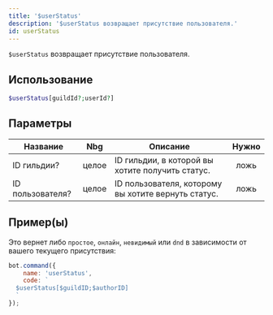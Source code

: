 ```yaml
---
title: '$userStatus'
description: '$userStatus возвращает присутствие пользователя.'
id: userStatus
---
```


`$userStatus` возвращает присутствие пользователя.

## Использование

```php
$userStatus[guildId?;userId?]
```

## Параметры

| Название         | Nbg   | Описание                                            | Нужно |
| ---------------- | ----- | --------------------------------------------------- |:-----:|
| ID гильдии?      | целое | ID гильдии, в которой вы хотите получить статус.    | ложь  |
| ID пользователя? | целое | ID пользователя, которому вы хотите вернуть статус. | ложь  |

## Пример(ы)

Это вернет либо `простое`, `онлайн`, `невидимый` или `dnd` в зависимости от вашего текущего присутствия:

```javascript
bot.command({
    name: 'userStatus',
    code: `
  $userStatus[$guildID;$authorID]
  `
});
```
